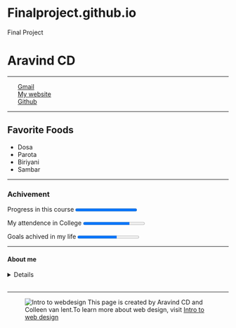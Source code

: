 # Finalproject.github.io
Final Project
<!DOCTYPE html>
<html>
<head>
	<title>Final Project of Aravind CD</title>
	<meta charset="utf-8">
</head>
<body>
	<h1>Aravind CD</h1>
	<hr>
	<nav>
		<ul>
			<a href="https://mail.google.com/mail/u/1/?ogbl#inbox/FMfcgxwJZJPWFGKxzwCwlrQmxBBMZFTm" type="text">Gmail</a><br>
			<a href="https://github.com/cashewhut/cashewhut.github.io">My website</a><br>
			<a href="https://github.com/">Github</a>
		</ul>
	</nav>
	<hr>
	<h2>Favorite Foods</h2>
	<ul><li>Dosa</li>
		<li>Parota</li>
		<li>Biriyani</li>
	    <li>Sambar</li></ul>
	    <hr>
	<h3>Achivement</h3>
	    <p>Progress in this course <progress value="100" max="100"></p>
		<p>My attendence in College <progress value="75" max="100"></p>
		<p>Goals achived in my life <progress value="32" max="50"></p>
			<hr>
	<h4>About me</h4>
	<details>I'm from a small town called Neyveli ina Tamil Nadu, India. I'm doing my Bachelors degree in Commerce, in PSG College Of Arts And Science</details>	
	<br><hr>
	<figure><img src="http://www.intro-webdesign.com/images/newlogo.png" alt="Intro to webdesign"> This page is created by Aravind CD and Colleen van lent.To learn more about web design, visit <a href="http://www.intro-webdesign.com">Intro to web design </a></figure>



</body>
</html>
